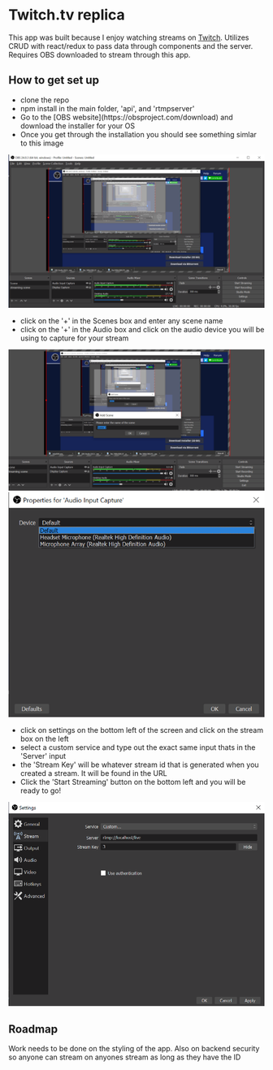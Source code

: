 # Twitch.tv replica

This app was built because I enjoy watching streams on [Twitch](https://twitch.tv). Utilizes CRUD with react/redux to pass data through components and the server. Requires OBS downloaded to stream through this app.

## How to get set up

<ul>
    <li>clone the repo</li>
    <li>npm install in the main folder, 'api', and 'rtmpserver'</li>
    <li>Go to the [OBS website](https://obsproject.com/download) and download the installer for your OS</li>
    <li>Once you get through the installation you should see something simlar to this image</li>
</ul>

![Image](./src/images/initialOBS.png "initialOBS")
<ul>
    <li>click on the '+' in the Scenes box and enter any scene name</li>
    <li>click on the '+' in the Audio box and click on the audio device you will be using to capture for your stream</li>
</ul>

![Image](./src/images/addscrene.png "addScene")
![Image](./src/images/addaudio.png "addAudio") 

<ul>
    <li>click on settings on the bottom left of the screen and click on the stream box on the left</li>
    <li>select a custom service and type out the exact same input thats in the 'Server' input</li>
    <li>the 'Stream Key' will be whatever stream id that is generated when you created a stream. It will be found in the URL</li>
    <li>Click the 'Start Streaming' button on the bottom left and you will be ready to go!</li>
</ul>

![Image](./src/images/serversetup.png)

## Roadmap

Work needs to be done on the styling of the app. Also on backend security so anyone can stream on anyones stream as long as they have the ID